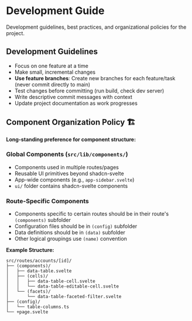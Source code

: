 # Development Guide

Development guidelines, best practices, and organizational policies for the project.

## Development Guidelines

- Focus on one feature at a time
- Make small, incremental changes
- **Use feature branches**: Create new branches for each feature/task (never commit directly to main)
- Test changes before committing (run build, check dev server)
- Write descriptive commit messages with context
- Update project documentation as work progresses

## Component Organization Policy 🏗️

**Long-standing preference for component structure:**

### Global Components (`src/lib/components/`)

- Components used in multiple routes/pages
- Reusable UI primitives beyond shadcn-svelte
- App-wide components (e.g., `app-sidebar.svelte`)
- `ui/` folder contains shadcn-svelte components

### Route-Specific Components

- Components specific to certain routes should be in their route's `(components)` subfolder
- Configuration files should be in `(config)` subfolder
- Data definitions should be in `(data)` subfolder
- Other logical groupings use `(name)` convention

**Example Structure:**

```text
src/routes/accounts/[id]/
├── (components)/
│   ├── data-table.svelte
│   ├── (cells)/
│   │   ├── data-table-cell.svelte
│   │   └── data-table-editable-cell.svelte
│   └── (facets)/
│       └── data-table-faceted-filter.svelte
├── (config)/
│   └── table-columns.ts
└── +page.svelte
```